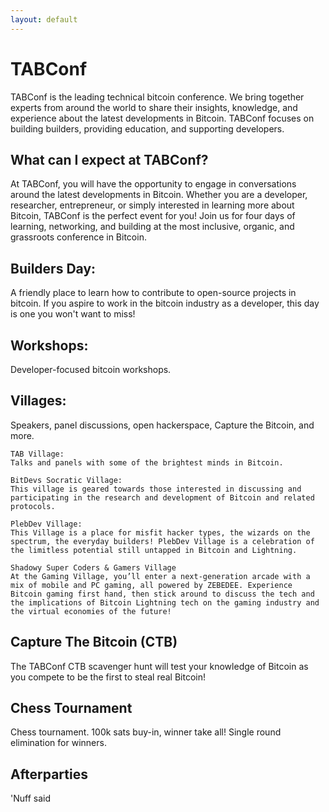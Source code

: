 ```yaml
---
layout: default
---
```


# TABConf
TABConf is the leading technical bitcoin conference. We bring together experts from around the world to share their insights, knowledge, and experience about the latest developments in Bitcoin. TABConf focuses on building builders, providing education, and supporting developers. 

## What can I expect at TABConf?
At TABConf, you will have the opportunity to engage in conversations around the latest developments in Bitcoin. Whether you are a developer, researcher, entrepreneur, or simply interested in learning more about Bitcoin, TABConf is the perfect event for you! Join us for four days of learning, networking, and building at the most inclusive, organic, and grassroots conference in Bitcoin.


## Builders Day:
A friendly place to learn how to contribute to open-source projects in bitcoin. If you aspire to work in the bitcoin industry as a developer, this day is one you won't want to miss!

## Workshops:
Developer-focused bitcoin workshops.

## Villages:
Speakers, panel discussions, open hackerspace, Capture the Bitcoin, and more.

~~~
TAB Village:
Talks and panels with some of the brightest minds in Bitcoin.
~~~

~~~
BitDevs Socratic Village: 
This village is geared towards those interested in discussing and participating in the research and development of Bitcoin and related protocols.
~~~

~~~
PlebDev Village:
This Village is a place for misfit hacker types, the wizards on the spectrum, the everyday builders! PlebDev Village is a celebration of the limitless potential still untapped in Bitcoin and Lightning. 
~~~

~~~
Shadowy Super Coders & Gamers Village 
At the Gaming Village, you’ll enter a next-generation arcade with a mix of mobile and PC gaming, all powered by ZEBEDEE. Experience Bitcoin gaming first hand, then stick around to discuss the tech and the implications of Bitcoin Lightning tech on the gaming industry and the virtual economies of the future!
~~~

## Capture The Bitcoin (CTB) 
The TABConf CTB scavenger hunt will test your knowledge of Bitcoin as you compete to be the first to steal real Bitcoin!

## Chess Tournament
Chess tournament. 100k sats buy-in, winner take all! Single round elimination for winners.

## Afterparties
'Nuff said
